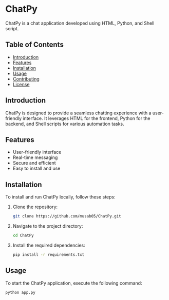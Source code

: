 # ChatPy

ChatPy is a chat application developed using HTML, Python, and Shell script.

## Table of Contents

- [Introduction](#introduction)
- [Features](#features)
- [Installation](#installation)
- [Usage](#usage)
- [Contributing](#contributing)
- [License](#license)

## Introduction

ChatPy is designed to provide a seamless chatting experience with a user-friendly interface. It leverages HTML for the frontend, Python for the backend, and Shell scripts for various automation tasks.

## Features

- User-friendly interface
- Real-time messaging
- Secure and efficient
- Easy to install and use

## Installation

To install and run ChatPy locally, follow these steps:

1. Clone the repository:
    ```sh
    git clone https://github.com/musab05/ChatPy.git
    ```
2. Navigate to the project directory:
    ```sh
    cd ChatPy
    ```
3. Install the required dependencies:
    ```sh
    pip install -r requirements.txt
    ```

## Usage

To start the ChatPy application, execute the following command:
```sh
python app.py
